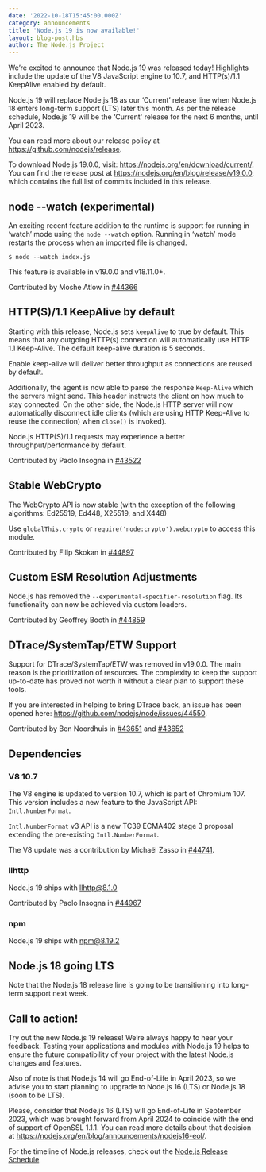 ```yaml
---
date: '2022-10-18T15:45:00.000Z'
category: announcements
title: 'Node.js 19 is now available!'
layout: blog-post.hbs
author: The Node.js Project
---
```


We’re excited to announce that Node.js 19 was released today! Highlights include the update of the V8 JavaScript engine to 10.7, and HTTP(s)/1.1 KeepAlive enabled by default.

Node.js 19 will replace Node.js 18 as our ‘Current’ release line when Node.js 18 enters long-term support (LTS) later this month.
As per the release schedule, Node.js 19 will be the ‘Current' release for the next 6 months, until April 2023.

You can read more about our release policy at https://github.com/nodejs/release.

To download Node.js 19.0.0, visit: https://nodejs.org/en/download/current/. You can find the release post at https://nodejs.org/en/blog/release/v19.0.0, which contains the full list of commits included in this release.

## node --watch (experimental)

An exciting recent feature addition to the runtime is support for running in ‘watch’ mode using the `node --watch` option.
Running in ‘watch’ mode restarts the process when an imported file is changed.

```console
$ node --watch index.js
```

This feature is available in v19.0.0 and v18.11.0+.

Contributed by Moshe Atlow in [#44366](https://github.com/nodejs/node/pull/44366)

## HTTP(S)/1.1 KeepAlive by default

Starting with this release, Node.js sets `keepAlive` to true by default. This means that any outgoing HTTP(s) connection will automatically use HTTP 1.1 Keep-Alive.
The default keep-alive duration is 5 seconds.

Enable keep-alive will deliver better throughput as connections are reused by default.

Additionally, the agent is now able to parse the response `Keep-Alive` which the servers might send. This header instructs the client on how much to stay connected.
On the other side, the Node.js HTTP server will now automatically disconnect idle clients (which are using HTTP Keep-Alive to reuse the connection) when `close()` is invoked).

Node.js HTTP(S)/1.1 requests may experience a better throughput/performance by default.

Contributed by Paolo Insogna in [#43522](https://github.com/nodejs/node/pull/43522)

## Stable WebCrypto

The WebCrypto API is now stable (with the exception of the following algorithms: Ed25519, Ed448, X25519, and X448)

Use `globalThis.crypto` or `require('node:crypto').webcrypto` to access this module.

Contributed by Filip Skokan in [#44897](https://github.com/nodejs/node/pull/44897)

## Custom ESM Resolution Adjustments

Node.js has removed the `--experimental-specifier-resolution` flag. Its functionality can now be achieved via custom loaders.

Contributed by Geoffrey Booth in [#44859](https://github.com/nodejs/node/pull/44859)

## DTrace/SystemTap/ETW Support

Support for DTrace/SystemTap/ETW was removed in v19.0.0. The main reason is the prioritization of resources.
The complexity to keep the support up-to-date has proved not worth it without a clear plan to support these tools.

If you are interested in helping to bring DTrace back, an issue has been opened here: https://github.com/nodejs/node/issues/44550.

Contributed by Ben Noordhuis in [#43651](https://github.com/nodejs/node/pull/43651) and [#43652](https://github.com/nodejs/node/pull/43652)

## Dependencies

### V8 10.7

The V8 engine is updated to version 10.7, which is part of Chromium 107.
This version includes a new feature to the JavaScript API: `Intl.NumberFormat`.

`Intl.NumberFormat` v3 API is a new TC39 ECMA402 stage 3 proposal extending the pre-existing `Intl.NumberFormat`.

The V8 update was a contribution by Michaël Zasso in [#44741](https://github.com/nodejs/node/pull/44741).

### llhttp

Node.js 19 ships with llhttp@8.1.0

Contributed by Paolo Insogna in [#44967](https://github.com/nodejs/node/pull/44967)

### npm

Node.js 19 ships with npm@8.19.2

## Node.js 18 going LTS

Note that the Node.js 18 release line is going to be transitioning into long-term support next week.

## Call to action!

Try out the new Node.js 19 release! We’re always happy to hear your feedback. Testing your applications and modules with Node.js 19 helps to ensure the future compatibility of your project with the latest Node.js changes and features.

Also of note is that Node.js 14 will go End-of-Life in April 2023, so we advise you to start planning to upgrade to Node.js 16 (LTS) or Node.js 18 (soon to be LTS).

Please, consider that Node.js 16 (LTS) will go End-of-Life in September 2023, which was brought forward from April 2024 to coincide with the end of support of OpenSSL 1.1.1. You can read more details about that decision at https://nodejs.org/en/blog/announcements/nodejs16-eol/.

For the timeline of Node.js releases, check out the [Node.js Release Schedule](https://github.com/nodejs/release#release-schedule).
